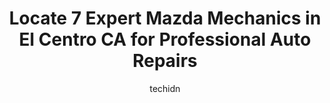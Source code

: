 ---
layout: ampstory
image: https://images.unsplash.com/photo-1592853625511-ad0edcc69c07?ixlib=rb-4.0.3&ixid=MnwxMjA3fDB8MHxwaG90by1wYWdlfHx8fGVufDB8fHx8&auto=format&fit=crop&w=640&h=853&q=80
author: techidn
featured: false
description: When it comes to maintaining and repairing your vehicle in El Centro CA, USA, you deserve nothing but the best. Thats why the 7 best Mazda Mechanic in the area are here to offer their exper
title: Locate 7 Expert Mazda Mechanics in El Centro CA for Professional Auto Repairs
cover:
   title: Locate 7 Expert Mazda Mechanics in El Centro CA for Professional Auto Repairs
   subtitle: Rickpate
   background: https://images.unsplash.com/photo-1592853625511-ad0edcc69c07?ixlib=rb-4.0.3&ixid=MnwxMjA3fDB8MHxwaG90by1wYWdlfHx8fGVufDB8fHx8&auto=format&fit=crop&w=640&h=853&q=80

pages: 
 - layout: thirds
   top: <h1>#1 Exxpress Lube</h1>
   bottom: "<p>Great customer service.  I prefer to take my own engine oil and filter. They always do a good job checking fluids and filters along with recommendations for potential iss</p>"
   background: https://www.knot35.com/toplist/wp-content/uploads/2023/06/best-mazda-mechanic-1-in-el-centro-ca-1685840372.jpeg
   backgroundblur: true
 - layout: thirds
   top: <h1>#2 Muffler World II</h1>
   bottom: "<p>136 E Main St, El Centro, CA 92243, United States</p>"
   background: https://www.knot35.com/toplist/wp-content/uploads/2023/06/best-mazda-mechanic-2-in-el-centro-ca-1685840372.jpeg
   cta:
      link: https://www.knot35.com/toplist/locate-7-expert-mazda-mechanics-in-el-centro-ca-for-professional-auto-repairs/
      text: Locate 7 Expert Mazda Mechanics in El Centro CA for Professional Auto Repairs
 - layout: thirds
   top: <h1>#3 Imperial Auto A/C & Repair</h1>
   bottom: "<p>1045 Adams Ave, El Centro, CA 92243, United States</p>"
   background: https://www.knot35.com/toplist/wp-content/uploads/2023/06/best-mazda-mechanic-3-in-el-centro-ca-1685840373.jpeg
   cta:
      link: https://www.knot35.com/toplist/locate-7-expert-mazda-mechanics-in-el-centro-ca-for-professional-auto-repairs/
      text: Locate 7 Expert Mazda Mechanics in El Centro CA for Professional Auto Repairs
 - layout: thirds
   top: <h1>#4 Figueroa Auto Shop</h1>
   bottom: "<p>701 Main St, El Centro, CA 92243, United States</p>"
   background: https://images.unsplash.com/photo-1595364397663-fca4f075d796?ixlib=rb-4.0.3&ixid=MnwxMjA3fDB8MHxwaG90by1wYWdlfHx8fGVufDB8fHx8&auto=format&fit=crop&w=640&h=853&q=80
   cta:
      link: https://www.knot35.com/toplist/locate-7-expert-mazda-mechanics-in-el-centro-ca-for-professional-auto-repairs/
      text: Locate 7 Expert Mazda Mechanics in El Centro CA for Professional Auto Repairs
 - layout: thirds
   top: <h1>#5 JC Auto Repair</h1>
   bottom: "<p>830 S 4th St, El Centro, CA 92243, United States</p>"
   background: https://images.unsplash.com/photo-1557672172-298e090bd0f1?ixlib=rb-4.0.3&ixid=MnwxMjA3fDB8MHxwaG90by1wYWdlfHx8fGVufDB8fHx8&auto=format&fit=crop&w=640&h=853&q=80
   cta:
      link: https://www.knot35.com/toplist/locate-7-expert-mazda-mechanics-in-el-centro-ca-for-professional-auto-repairs/
      text: Locate 7 Expert Mazda Mechanics in El Centro CA for Professional Auto Repairs
 - layout: thirds
   top: <h1>#6 A1 Auto Services & Repair Shop.</h1>
   bottom: "<p>266 Cedar Ave, El Centro, CA 92243, United States</p>"
   background: https://images.unsplash.com/photo-1615749413727-825b59a857b5?ixlib=rb-4.0.3&ixid=MnwxMjA3fDB8MHxwaG90by1wYWdlfHx8fGVufDB8fHx8&auto=format&fit=crop&w=640&h=853&q=80
   cta:
      link: https://www.knot35.com/toplist/locate-7-expert-mazda-mechanics-in-el-centro-ca-for-professional-auto-repairs/
      text: Locate 7 Expert Mazda Mechanics in El Centro CA for Professional Auto Repairs
 - layout: thirds
   top: <h1>#7 S C Auto Services</h1>
   bottom: "<p>606 Broadway, El Centro, CA 92243, United States</p>"
   background: https://images.unsplash.com/photo-1618005182384-a83a8bd57fbe?ixlib=rb-4.0.3&ixid=MnwxMjA3fDB8MHxwaG90by1wYWdlfHx8fGVufDB8fHx8&auto=format&fit=crop&w=640&h=853&q=80
   cta:
      link: https://www.knot35.com/toplist/locate-7-expert-mazda-mechanics-in-el-centro-ca-for-professional-auto-repairs/
      text: Locate 7 Expert Mazda Mechanics in El Centro CA for Professional Auto Repairs
 - layout: thirds
   middle: Continue reading...
   background: https://images.unsplash.com/photo-1613843873231-1447db182f97?ixlib=rb-4.0.3&ixid=MnwxMjA3fDB8MHxwaG90by1wYWdlfHx8fGVufDB8fHx8&auto=format&fit=crop&w=640&h=853&q=80
   cta:
      link: https://www.knot35.com/toplist/locate-7-expert-mazda-mechanics-in-el-centro-ca-for-professional-auto-repairs/
      text: Locate 7 Expert Mazda Mechanics in El Centro CA for Professional Auto Repairs
      
---